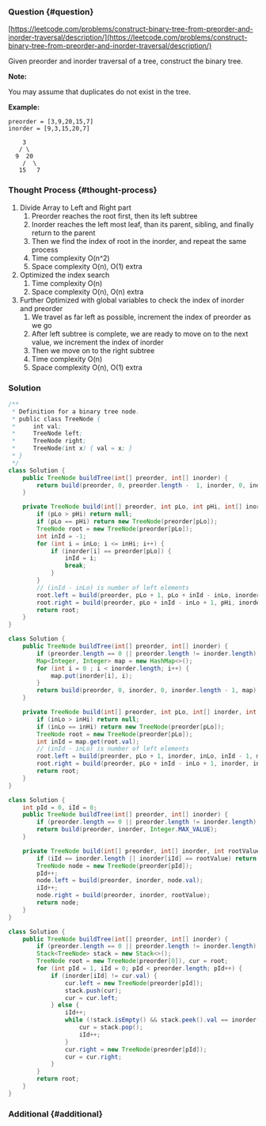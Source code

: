 ### Question {#question}

[https://leetcode.com/problems/construct-binary-tree-from-preorder-and-inorder-traversal/description/](https://leetcode.com/problems/construct-binary-tree-from-preorder-and-inorder-traversal/description/)

Given preorder and inorder traversal of a tree, construct the binary tree.

**Note:**

You may assume that duplicates do not exist in the tree.

**Example:**

```
preorder = [3,9,20,15,7]
inorder = [9,3,15,20,7]

    3
   / \
  9  20
    /  \
   15   7
```

### Thought Process {#thought-process}

1. Divide Array to Left and Right part
   1. Preorder reaches the root first, then its left subtree
   2. Inorder reaches the left most leaf, than its parent, sibling, and finally return to the parent
   3. Then we find the index of root in the inorder, and repeat the same process
   4. Time complexity O\(n^2\)
   5. Space complexity O\(n\), O\(1\) extra
2. Optimized the index search
   1. Time complexity O\(n\)
   2. Space complexity O\(n\), O\(n\) extra
3. Further Optimized with global variables to check the index of inorder and preorder
   1. We travel as far left as possible, increment the index of preorder as we go
   2. After left subtree is complete, we are ready to move on to the next value, we increment the index of inorder
   3. Then we move on to the right subtree
   4. Time complexity O\(n\)
   5. Space complexity O\(n\), O\(1\) extra

### Solution

```java
/**
 * Definition for a binary tree node.
 * public class TreeNode {
 *     int val;
 *     TreeNode left;
 *     TreeNode right;
 *     TreeNode(int x) { val = x; }
 * }
 */
class Solution {
    public TreeNode buildTree(int[] preorder, int[] inorder) {
        return build(preorder, 0, preorder.length -  1, inorder, 0, inorder.length - 1);
    }

    private TreeNode build(int[] preorder, int pLo, int pHi, int[] inorder, int inLo, int inHi) {
        if (pLo > pHi) return null;
        if (pLo == pHi) return new TreeNode(preorder[pLo]);
        TreeNode root = new TreeNode(preorder[pLo]);
        int inId = -1;
        for (int i = inLo; i <= inHi; i++) {
            if (inorder[i] == preorder[pLo]) {
                inId = i;
                break;
            }
        }
        // (inId - inLo) is number of left elements
        root.left = build(preorder, pLo + 1, pLo + inId - inLo, inorder, inLo, inId - 1);
        root.right = build(preorder, pLo + inId - inLo + 1, pHi, inorder, inId + 1, inHi);
        return root;
    }
}
```

```java
class Solution {
    public TreeNode buildTree(int[] preorder, int[] inorder) {
        if (preorder.length == 0 || preorder.length != inorder.length) return null;
        Map<Integer, Integer> map = new HashMap<>();
        for (int i = 0 ; i < inorder.length; i++) {
            map.put(inorder[i], i);
        }
        return build(preorder, 0, inorder, 0, inorder.length - 1, map);
    }

    private TreeNode build(int[] preorder, int pLo, int[] inorder, int inLo, int inHi, Map<Integer, Integer> map) {
        if (inLo > inHi) return null;
        if (inLo == inHi) return new TreeNode(preorder[pLo]);
        TreeNode root = new TreeNode(preorder[pLo]);
        int inId = map.get(root.val);
        // (inId - inLo) is number of left elements
        root.left = build(preorder, pLo + 1, inorder, inLo, inId - 1, map);
        root.right = build(preorder, pLo + inId - inLo + 1, inorder, inId + 1, inHi, map);
        return root;
    }
}
```

```java
class Solution {
    int pId = 0, iId = 0;
    public TreeNode buildTree(int[] preorder, int[] inorder) {
        if (preorder.length == 0 || preorder.length != inorder.length) return null;
        return build(preorder, inorder, Integer.MAX_VALUE);
    }

    private TreeNode build(int[] preorder, int[] inorder, int rootValue) {
        if (iId == inorder.length || inorder[iId] == rootValue) return null;
        TreeNode node = new TreeNode(preorder[pId]);
        pId++;
        node.left = build(preorder, inorder, node.val);
        iId++;
        node.right = build(preorder, inorder, rootValue);
        return node;
    }
}
```

```java
class Solution {
    public TreeNode buildTree(int[] preorder, int[] inorder) {
        if (preorder.length == 0 || preorder.length != inorder.length) return null;
        Stack<TreeNode> stack = new Stack<>();
        TreeNode root = new TreeNode(preorder[0]), cur = root;
        for (int pId = 1, iId = 0; pId < preorder.length; pId++) {
            if (inorder[iId] != cur.val) {
                cur.left = new TreeNode(preorder[pId]);
                stack.push(cur);
                cur = cur.left;
            } else {
                iId++;
                while (!stack.isEmpty() && stack.peek().val == inorder[iId]) {
                    cur = stack.pop();
                    iId++;
                }
                cur.right = new TreeNode(preorder[pId]);
                cur = cur.right;
            }
        }
        return root;
    }
}
```

### Additional {#additional}



